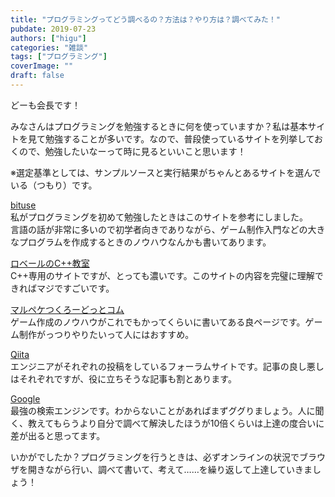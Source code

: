 ```yaml
---
title: "プログラミングってどう調べるの？方法は？やり方は？調べてみた！"
pubdate: 2019-07-23
authors: ["higu"] 
categories: "雑談"
tags: ["プログラミング"] 
coverImage: ""
draft: false
---
```


どーも会長です！  
  
みなさんはプログラミングを勉強するときに何を使っていますか？私は基本サイトを見て勉強することが多いです。なので、普段使っているサイトを列挙しておくので、勉強したいなーって時に見るといいこと思います！  
  
※選定基準としては、サンプルソースと実行結果がちゃんとあるサイトを選んでいる（つもり）です。

[bituse](https://bituse.info/)  
私がプログラミングを初めて勉強したときはこのサイトを参考にしました。  
言語の話が非常に多いので初学者向きでありながら、ゲーム制作入門などの大きなプログラムを作成するときのノウハウなんかも書いてあります。

[ロベールのC++教室](http://www7b.biglobe.ne.jp/~robe/cpphtml/)  
C++専用のサイトですが、とっても濃いです。このサイトの内容を完璧に理解できればマジですごいです。

[マルペケつくろーどっとコム](http://marupeke296.com/)  
ゲーム作成のノウハウがこれでもかってくらいに書いてある良ページです。ゲーム制作がっつりやりたいって人にはおすすめ。

[Qiita](http://qiita)  
エンジニアがそれぞれの投稿をしているフォーラムサイトです。記事の良し悪しはそれぞれですが、役に立ちそうな記事も割とあります。

[Google](http://google)  
最強の検索エンジンです。わからないことがあればまずググりましょう。人に聞く、教えてもらうより自分で調べて解決したほうが10倍くらいは上達の度合いに差が出ると思ってます。

いかがでしたか？プログラミングを行うときは、必ずオンラインの状況でブラウザを開きながら行い、調べて書いて、考えて……を繰り返して上達していきましょう！
